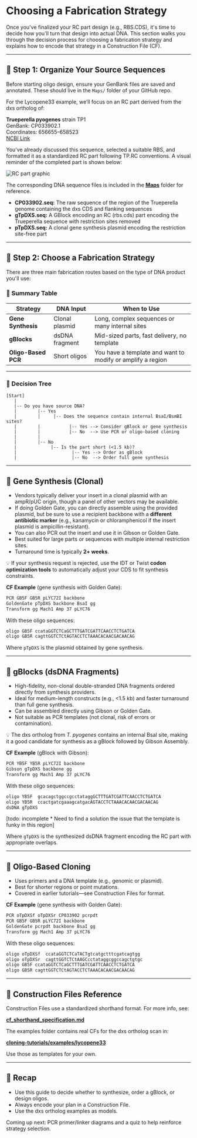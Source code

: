 # Choosing a Fabrication Strategy

Once you've finalized your RC part design (e.g., RBS.CDS), it's time to decide how you'll turn that design into actual DNA. This section walks you through the decision process for choosing a fabrication strategy and explains how to encode that strategy in a Construction File (CF).

---

## 🧬 Step 1: Organize Your Source Sequences

Before starting oligo design, ensure your GenBank files are saved and annotated. These should live in the `Maps/` folder of your GitHub repo.

For the Lycopene33 example, we’ll focus on an RC part derived from the dxs ortholog of:

**Trueperella pyogenes** strain TP1  
GenBank: CP033902.1  
Coordinates: 656655–658523  
[NCBI Link](https://www.ncbi.nlm.nih.gov/nuccore/CP033902.1?report=genbank&from=656555&to=658623)

You’ve already discussed this sequence, selected a suitable RBS, and formatted it as a standardized RC part following TP.RC conventions. A visual reminder of the completed part is shown below:

![RC part graphic](../examples/lycopene33/RC_TpDxs_structure.png)

The corresponding DNA sequence files is included in the **[Maps](https://github.com/UCB-BioE-Anderson-Lab/cloning-tutorials/tree/main/examples/lycopene33/Maps)** folder for reference.

- **CP033902.seq:** The raw sequence of the region of the Trueperella genome containing the dxs CDS and flanking sequences
- **gTpDXS.seq:** A GBlock encoding an RC (rbs.cds) part encoding the Trueperella sequence with restriction sites removed
- **pTpDXS.seq:** A clonal gene synthesis plasmid encoding the restriction site-free part

---

## 🧭 Step 2: Choose a Fabrication Strategy

There are three main fabrication routes based on the type of DNA product you'll use:

### 📌 Summary Table

| Strategy              | DNA Input        | When to Use                                   |
|----------------------|------------------|-----------------------------------------------|
| **Gene Synthesis**   | Clonal plasmid   | Long, complex sequences or many internal sites |
| **gBlocks**          | dsDNA fragment   | Mid-sized parts, fast delivery, no template    |
| **Oligo-Based PCR**  | Short oligos     | You have a template and want to modify or amplify a region |

---

### 🧰 Decision Tree

```
[Start]
   |
   |-- Do you have source DNA?
   |        |-- Yes
   |        |     |-- Does the sequence contain internal BsaI/BsmBI sites?
   |        |           |-- Yes --> Consider gBlock or gene synthesis
   |        |           |-- No  --> Use PCR or oligo-based cloning
   |        |
   |        |-- No
   |             |-- Is the part short (<1.5 kb)?
   |                     |-- Yes --> Order as gBlock
   |                     |-- No  --> Order full gene synthesis
```

---

## 🧫 Gene Synthesis (Clonal)

- Vendors typically deliver your insert in a clonal plasmid with an ampR/pUC origin, though a panel of other vectors may be available.
- If doing Golden Gate, you can directly assemble using the provided plasmid, but be sure to use a recipient backbone with a **different antibiotic marker** (e.g., kanamycin or chloramphenicol if the insert plasmid is ampicillin-resistant).
- You can also PCR out the insert and use it in Gibson or Golden Gate.
- Best suited for large parts or sequences with multiple internal restriction sites.
- Turnaround time is typically **2+ weeks**.

💡 If your synthesis request is rejected, use the IDT or Twist **codon optimization tools** to automatically adjust your CDS to fit synthesis constraints.

**CF Example** (gene synthesis with Golden Gate):
```txt
PCR GB5F GB5R pLYC72I backbone
GoldenGate pTpDXS backbone BsaI gg
Transform gg Mach1 Amp 37 pLYC76
```
With these oligo sequences:
```txt
oligo GB5F ccataGGTCTCaGCTTTGATCGATTCAACCTCTGATCA
oligo GB5R cagttGGTCTCtAGTACCTCTAAACACAACGACAACAG
```

Where `pTpDXS` is the plasmid obtained by gene synthesis.

---

## 🧬 gBlocks (dsDNA Fragments)

- High-fidelity, non-clonal double-stranded DNA fragments ordered directly from synthesis providers.
- Ideal for medium-length constructs (e.g., <1.5 kb) and faster turnaround than full gene synthesis.
- Can be assembled directly using Gibson or Golden Gate.
- Not suitable as PCR templates (not clonal, risk of errors or contamination).

💡 The dxs ortholog from *T. pyogenes* contains an internal BsaI site, making it a good candidate for synthesis as a gBlock followed by Gibson Assembly.

**CF Example** (gBlock with Gibson):
```txt
PCR YB5F YB5R pLYC72I backbone
Gibson gTpDXS backbone gg
Transform gg Mach1 Amp 37 pLYC76
```
With these oligo sequences:
```txt
oligo YB5F  gcacagctggccgcctataggGCTTTGATCGATTCAACCTCTGATCA
oligo YB5R  ccactgatcgaaagcatgacAGTACCTCTAAACACAACGACAACAG
dsDNA gTpDXS  
```

[todo: incomplete * Need to find a solution the issue that the template is funky in this region]

Where `gTpDXS` is the synthesized dsDNA fragment encoding the RC part with appropriate overlaps.

---

## 🧪 Oligo-Based Cloning

- Uses primers and a DNA template (e.g., genomic or plasmid).
- Best for shorter regions or point mutations.
- Covered in earlier tutorials—see Construction Files for format.

**CF Example** (gene synthesis with Golden Gate):
```txt
PCR oTpDXSf oTpDXSr CP033902 pcrpdt
PCR GB5F GB5R pLYC72I backbone
GoldenGate pcrpdt backbone BsaI gg
Transform gg Mach1 Amp 37 pLYC76
```
With these oligo sequences:
```txt
oligo oTpDXSf  ccataGGTCTCaTACTgtcatgctttcgatcagtgg
oligo oTpDXSr  cagttGGTCTCtAAGCcctataggcggccagctgtgc
oligo GB5F ccataGGTCTCaGCTTTGATCGATTCAACCTCTGATCA
oligo GB5R cagttGGTCTCtAGTACCTCTAAACACAACGACAACAG
```

---


## 📁 Construction Files Reference

Construction Files use a standardized shorthand format. For more info, see:

**[cf_shorthand_specification.md](../cf_shorthand_specification.md)**

The examples folder contains real CFs for the dxs ortholog scan in:

**[cloning-tutorials/examples/lycopene33](https://github.com/UCB-BioE-Anderson-Lab/cloning-tutorials/tree/main/examples/lycopene33)**

Use those as templates for your own.

---

## 🧠 Recap

- Use this guide to decide whether to synthesize, order a gBlock, or design oligos.
- Always encode your plan in a Construction File.
- Use the dxs ortholog examples as models.

Coming up next: PCR primer/linker diagrams and a quiz to help reinforce strategy selection.

